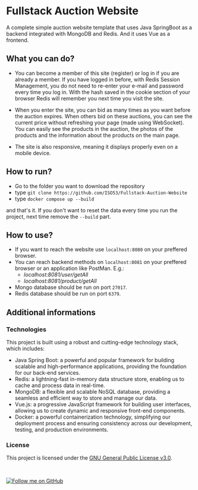 # Fullstack Auction Website
 A complete simple auction website template that uses Java SpringBoot as a backend integrated with MongoDB and Redis. And it uses Vue as a frontend. 

## What you can do?
* You can become a member of this site (register) or log in if you are already a member. If you have logged in before, with Redis Session Management, you do not need to re-enter your e-mail and password every time you log in. With the hash saved in the cookie section of your browser Redis will remember you next time you visit the site.

* When you enter the site, you can bid as many times as you want before the auction expires. When others bid on these auctions, you can see the current price without refreshing your page (made using WebSocket). You can easily see the products in the auction, the photos of the products and the information about the products on the main page.

* The site is also responsive, meaning it displays properly even on a mobile device.

## How to run?
* Go to the folder you want to download the repository
* type ```git clone https://github.com/ISO53/Fullstack-Auction-Website```
* type ```docker compose up --build```

and that's it. If you don't want to reset the data every time you run the project, next time remove the ```--build``` part.

## How to use?
* If you want to reach the website use ```localhost:8080``` on your preffered browser.
* You can reach backend methods on ```localhost:8081``` on your preffered browser or an application like PostMan. E.g.:
  * *localhost:8081/user/getAll*
  * *localhost:8081/product/getAll*
* Mongo database should be run on port ```27017```.
* Redis database should be run on port ```6379```.
## Additional informations
### Technologies
This project is built using a robust and cutting-edge technology stack, which includes:
* Java Spring Boot: a powerful and popular framework for building scalable and high-performance applications, providing the foundation for our back-end services.
* Redis: a lightning-fast in-memory data structure store, enabling us to cache and process data in real-time.
* MongoDB: a flexible and scalable NoSQL database, providing a seamless and efficient way to store and manage our data.
* Vue.js: a progressive JavaScript framework for building user interfaces, allowing us to create dynamic and responsive front-end components.
* Docker: a powerful containerization technology, simplifying our deployment process and ensuring consistency across our development, testing, and production environments.

### License
 This project is licensed under the [GNU General Public License v3.0](LICENSE).

<br>

[![Follow me on GitHub](https://img.shields.io/github/followers/iso53?label=Follow%20%40iso53&style=social)](https://github.com/iso53)


